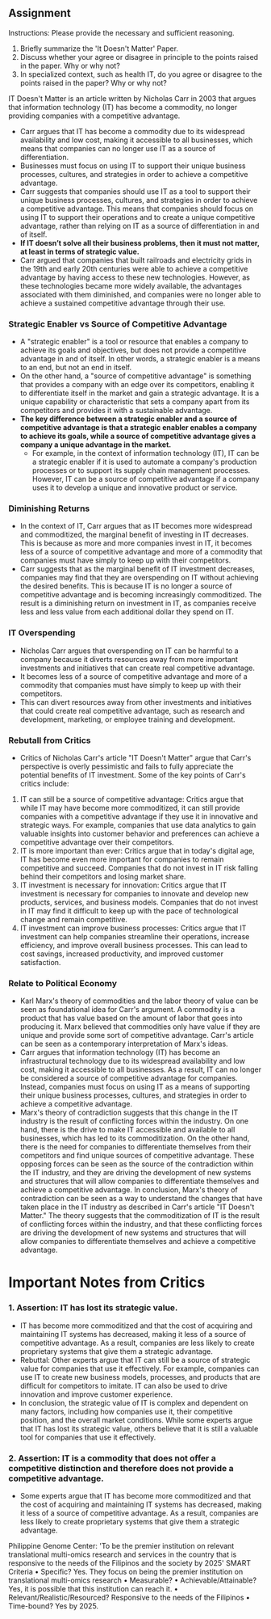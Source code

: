 ## Assignment
Instructions: Please provide the necessary and sufficient reasoning.
1. Briefly summarize the 'It Doesn't Matter' Paper.
2. Discuss whether your agree or disagree in principle to the points raised in the paper. Why or why not?
3. In specialized context, such as health IT, do you agree or disagree to the points raised in the paper? Why or why not?


IT Doesn't Matter is an article written by Nicholas Carr in 2003 that argues that information technology (IT) has become a commodity, no longer providing companies with a competitive advantage. 
- Carr argues that IT has become a commodity due to its widespread availability and low cost, making it accessible to all businesses, which means that companies can no longer use IT as a source of differentiation. 
- Businesses must focus on using IT to support their unique business processes, cultures, and strategies in order to achieve a competitive advantage. 
- Carr suggests that companies should use IT as a tool to support their unique business processes, cultures, and strategies in order to achieve a competitive advantage. This means that companies should focus on using IT to support their operations and to create a unique competitive advantage, rather than relying on IT as a source of differentiation in and of itself.
- **If IT doesn’t solve all their business problems, then it must not matter, at least in terms of strategic value.**
- Carr argued that companies that built railroads and electricity grids in the 19th and early 20th centuries were able to achieve a competitive advantage by having access to these new technologies. However, as these technologies became more widely available, the advantages associated with them diminished, and companies were no longer able to achieve a sustained competitive advantage through their use.

### Strategic Enabler vs Source of Competitive Advantage
- A "strategic enabler" is a tool or resource that enables a company to achieve its goals and objectives, but does not provide a competitive advantage in and of itself. In other words, a strategic enabler is a means to an end, but not an end in itself.
- On the other hand, a "source of competitive advantage" is something that provides a company with an edge over its competitors, enabling it to differentiate itself in the market and gain a strategic advantage. It is a unique capability or characteristic that sets a company apart from its competitors and provides it with a sustainable advantage.
- **The key difference between a strategic enabler and a source of competitive advantage is that a strategic enabler enables a company to achieve its goals, while a source of competitive advantage gives a company a unique advantage in the market.**
    - For example, in the context of information technology (IT), IT can be a strategic enabler if it is used to automate a company's production processes or to support its supply chain management processes. However, IT can be a source of competitive advantage if a company uses it to develop a unique and innovative product or service.

### Diminishing Returns
- In the context of IT, Carr argues that as IT becomes more widespread and commoditized, the marginal benefit of investing in IT decreases. This is because as more and more companies invest in IT, it becomes less of a source of competitive advantage and more of a commodity that companies must have simply to keep up with their competitors.
- Carr suggests that as the marginal benefit of IT investment decreases, companies may find that they are overspending on IT without achieving the desired benefits. This is because IT is no longer a source of competitive advantage and is becoming increasingly commoditized. The result is a diminishing return on investment in IT, as companies receive less and less value from each additional dollar they spend on IT.

### IT Overspending
- Nicholas Carr argues that overspending on IT can be harmful to a company because it diverts resources away from more important investments and initiatives that can create real competitive advantage.
- It becomes less of a source of competitive advantage and more of a commodity that companies must have simply to keep up with their competitors.
- This can divert resources away from other investments and initiatives that could create real competitive advantage, such as research and development, marketing, or employee training and development.

### Rebutall from Critics
- Critics of Nicholas Carr's article "IT Doesn't Matter" argue that Carr's perspective is overly pessimistic and fails to fully appreciate the potential benefits of IT investment. Some of the key points of Carr's critics include:

1. IT can still be a source of competitive advantage: Critics argue that while IT may have become more commoditized, it can still provide companies with a competitive advantage if they use it in innovative and strategic ways. For example, companies that use data analytics to gain valuable insights into customer behavior and preferences can achieve a competitive advantage over their competitors.
2. IT is more important than ever: Critics argue that in today's digital age, IT has become even more important for companies to remain competitive and succeed. Companies that do not invest in IT risk falling behind their competitors and losing market share.
3. IT investment is necessary for innovation: Critics argue that IT investment is necessary for companies to innovate and develop new products, services, and business models. Companies that do not invest in IT may find it difficult to keep up with the pace of technological change and remain competitive.
4. IT investment can improve business processes: Critics argue that IT investment can help companies streamline their operations, increase efficiency, and improve overall business processes. This can lead to cost savings, increased productivity, and improved customer satisfaction.

### Relate to Political Economy
- Karl Marx's theory of commodities and the labor theory of value can be seen as foundational idea for Carr's argument. A commodity is a product that has value based on the amount of labor that goes into producing it. Marx believed that commodities only have value if they are unique and provide some sort of competitive advantage. Carr's article can be seen as a contemporary interpretation of Marx's ideas.
- Carr argues that information technology (IT) has become an infrastructural technology due to its widespread availability and low cost, making it accessible to all businesses. As a result, IT can no longer be considered a source of competitive advantage for companies. Instead, companies must focus on using IT as a means of supporting their unique business processes, cultures, and strategies in order to achieve a competitive advantage.
- Marx's theory of contradiction suggests that this change in the IT industry is the result of conflicting forces within the industry. On one hand, there is the drive to make IT accessible and available to all businesses, which has led to its commoditization. On the other hand, there is the need for companies to differentiate themselves from their competitors and find unique sources of competitive advantage. These opposing forces can be seen as the source of the contradiction within the IT industry, and they are driving the development of new systems and structures that will allow companies to differentiate themselves and achieve a competitive advantage. In conclusion, Marx's theory of contradiction can be seen as a way to understand the changes that have taken place in the IT industry as described in Carr's article "IT Doesn't Matter." The theory suggests that the commoditization of IT is the result of conflicting forces within the industry, and that these conflicting forces are driving the development of new systems and structures that will allow companies to differentiate themselves and achieve a competitive advantage.

# Important Notes from Critics
### 1. Assertion: IT has lost its strategic value.
- IT has become more commoditized and that the cost of acquiring and maintaining IT systems has decreased, making it less of a source of competitive advantage. As a result, companies are less likely to create proprietary systems that give them a strategic advantage.
- Rebuttal: Other experts argue that IT can still be a source of strategic value for companies that use it effectively. For example, companies can use IT to create new business models, processes, and products that are difficult for competitors to imitate. IT can also be used to drive innovation and improve customer experience.
- In conclusion, the strategic value of IT is complex and dependent on many factors, including how companies use it, their competitive position, and the overall market conditions. While some experts argue that IT has lost its strategic value, others believe that it is still a valuable tool for companies that use it effectively.

### 2. Assertion: IT is a commodity that does not offer a competitive distinction and therefore does not provide a competitive advantage.
-  Some experts argue that IT has become more commoditized and that the cost of acquiring and maintaining IT systems has decreased, making it less of a source of competitive advantage. As a result, companies are less likely to create proprietary systems that give them a strategic advantage. 




Philippine Genome Center: 'To be the premier institution on relevant translational multi-omics research and services in the country that is responsive to the needs of the Filipinos and the society by 2025'
SMART Criteria
• Specific? Yes. They focus on being the premier institution on translational multi-omics research
• Measurable?
• Achievable/Attainable? Yes, it is possible that this institution can reach it. 
• Relevant/Realistic/Resourced? Responsive to the needs of the Filipinos
• Time-bound? Yes by 2025.


